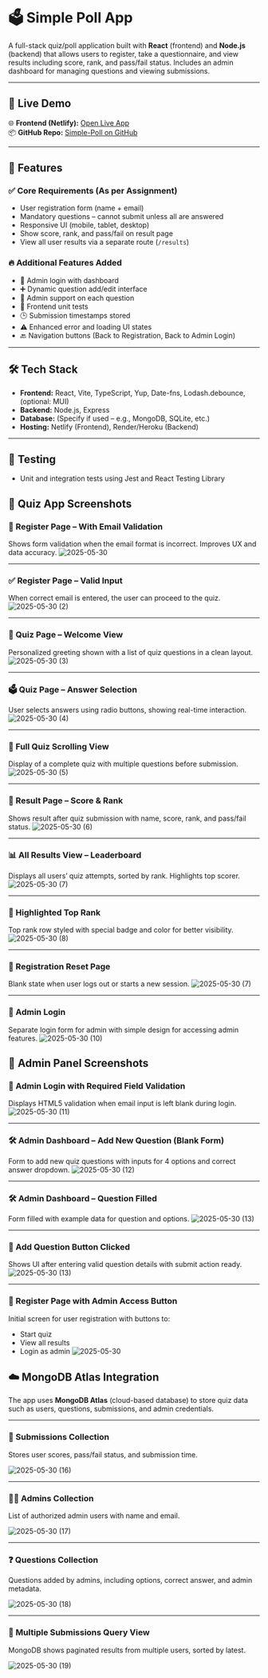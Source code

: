 # 🗳️ Simple Poll App

A full-stack quiz/poll application built with **React** (frontend) and **Node.js** (backend) that allows users to register, take a questionnaire, and view results including score, rank, and pass/fail status. Includes an admin dashboard for managing questions and viewing submissions.

---

## 🚀 Live Demo

🌐 **Frontend (Netlify):** [Open Live App](https://68305b50f10c4956f09b0b7b--roaring-cuchufli-682b90.netlify.app/)  
📦 **GitHub Repo:** [Simple-Poll on GitHub](https://github.com/pranit9604/Simple-Poll)

---

## 📌 Features

### ✅ Core Requirements (As per Assignment)
- User registration form (name + email)
- Mandatory questions – cannot submit unless all are answered
- Responsive UI (mobile, tablet, desktop)
- Show score, rank, and pass/fail on result page
- View all user results via a separate route (`/results`)

### 🔥 Additional Features Added
- 🔐 Admin login with dashboard
- ➕ Dynamic question add/edit interface
- 📝 Admin support on each question
- 🧪 Frontend unit  tests
- 🕒 Submission timestamps stored
- ⚠️ Enhanced error and loading UI states
- 🔙 Navigation buttons (Back to Registration, Back to Admin Login)

---

## 🛠️ Tech Stack

- **Frontend:** React, Vite, TypeScript, Yup, Date-fns, Lodash.debounce, (optional: MUI)
- **Backend:** Node.js, Express
- **Database:** (Specify if used – e.g., MongoDB, SQLite, etc.)
- **Hosting:** Netlify (Frontend), Render/Heroku (Backend)

---

## 🧪 Testing

- Unit and integration tests using Jest and React Testing Library

## 📸 Quiz App Screenshots

### 📝 Register Page – With Email Validation
Shows form validation when the email format is incorrect. Improves UX and data accuracy.
![2025-05-30](https://github.com/user-attachments/assets/371b7bdb-bcbb-4953-b69a-fa68f400d354)


---

### ✅ Register Page – Valid Input
When correct email is entered, the user can proceed to the quiz.
![2025-05-30 (2)](https://github.com/user-attachments/assets/4fd41f69-1bb0-46ea-9027-059c314b5525)


---

### 🧠 Quiz Page – Welcome View
Personalized greeting shown with a list of quiz questions in a clean layout.
![2025-05-30 (3)](https://github.com/user-attachments/assets/627663bd-79c9-4763-8a76-a0426bb4f5e2)


---

### 🗳️ Quiz Page – Answer Selection
User selects answers using radio buttons, showing real-time interaction.
![2025-05-30 (4)](https://github.com/user-attachments/assets/f0618a7d-6611-417d-b6ea-6394730c764e)


---

### 📜 Full Quiz Scrolling View
Display of a complete quiz with multiple questions before submission.
![2025-05-30 (5)](https://github.com/user-attachments/assets/38b4440c-a378-4476-b73e-b3bce92ec871)


---

### 🏁 Result Page – Score & Rank
Shows result after quiz submission with name, score, rank, and pass/fail status.
![2025-05-30 (6)](https://github.com/user-attachments/assets/19004f72-0871-467b-b409-d1c0322c5841)


---

### 📊 All Results View – Leaderboard
Displays all users’ quiz attempts, sorted by rank. Highlights top scorer.
![2025-05-30 (7)](https://github.com/user-attachments/assets/5fb251fa-8d18-4447-9a4a-8d6cf318ddc0)


---

### 🥇 Highlighted Top Rank
Top rank row styled with special badge and color for better visibility.
![2025-05-30 (8)](https://github.com/user-attachments/assets/4552b88b-bf60-437d-b7a7-ea1db6f856f9)


---

### 🔁 Registration Reset Page
Blank state when user logs out or starts a new session.
![2025-05-30 (7)](https://github.com/user-attachments/assets/87429f57-1479-4380-b47f-2e9db2f77362)


---

### 🔐 Admin Login
Separate login form for admin with simple design for accessing admin features.
![2025-05-30 (10)](https://github.com/user-attachments/assets/b18cf158-d785-4fe0-98c3-9e6eb5808a93)


## 🔐 Admin Panel Screenshots

### 🔑 Admin Login with Required Field Validation  
Displays HTML5 validation when email input is left blank during login.
![2025-05-30 (11)](https://github.com/user-attachments/assets/edef2009-d5ce-4284-886a-ab05b8104b99)


---

### 🛠️ Admin Dashboard – Add New Question (Blank Form)  
Form to add new quiz questions with inputs for 4 options and correct answer dropdown.
![2025-05-30 (12)](https://github.com/user-attachments/assets/9d9ccafa-afa2-4e35-8678-5a173bcdfcb7)


---

### 🛠️ Admin Dashboard – Question Filled  
Form filled with example data for question and options.
![2025-05-30 (13)](https://github.com/user-attachments/assets/30aa01f0-53c7-4c52-ac3e-ec5ca58a4480)


---

### 📝 Add Question Button Clicked  
Shows UI after entering valid question details with submit action ready.
![2025-05-30 (13)](https://github.com/user-attachments/assets/66351c1d-ff9b-4a84-850a-4912f8c88e66)


---

### 🔁 Register Page with Admin Access Button  
Initial screen for user registration with buttons to:
- Start quiz
- View all results
- Login as admin
![2025-05-30](https://github.com/user-attachments/assets/f1edf266-6126-4df5-b62b-6c4174965d37)

  
## ☁️ MongoDB Atlas Integration

The app uses **MongoDB Atlas** (cloud-based database) to store quiz data such as users, questions, submissions, and admin credentials.

---

### 🧾 Submissions Collection  
Stores user scores, pass/fail status, and submission time.

![2025-05-30 (16)](https://github.com/user-attachments/assets/86b96b78-6485-40ae-868e-3a3b89b4e46d)


---

### 👨‍💼 Admins Collection  
List of authorized admin users with name and email.

![2025-05-30 (17)](https://github.com/user-attachments/assets/e608ec5a-04d7-4252-b5ce-10d8835699e6)


---

### ❓ Questions Collection  
Questions added by admins, including options, correct answer, and admin metadata.

![2025-05-30 (18)](https://github.com/user-attachments/assets/14c05c9e-487e-4921-bef3-d6b2ee458b80)


---

### 📄 Multiple Submissions Query View  
MongoDB shows paginated results from multiple users, sorted by latest.

![2025-05-30 (19)](https://github.com/user-attachments/assets/e8b05657-71e9-43cd-9114-5bdfdac87f1a)

